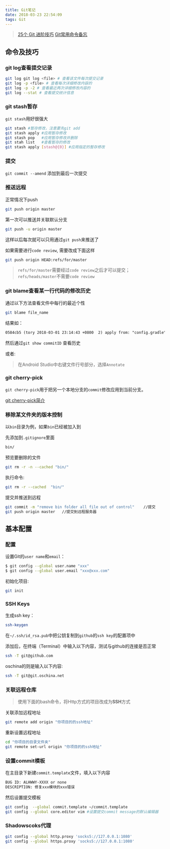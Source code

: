 ```yaml
---
title: Git笔记
date: 2018-03-23 22:54:09
tags: Git
---
```


> [25个 Git 进阶技巧][1]
> [Git常用命令备忘][2]
 
## 命令及技巧

### git log查看提交记录

```bash
git log git log <file> # 查看该文件每次提交记录 
git log -p <file> # 查看每次详细修改内容的
git log -p -2 # 查看最近两次详细修改内容的
git log --stat # 查看提交统计信息
```

### git stash暂存
`git stash`用好很强大

```bash
git stash #暂存修改，注意要先git add
git stash apply #应用暂存修改
git stash pop   #应用暂存修改并删除
git stah list   #查看暂存的修改
git stash apply [stash@{0}] #应用指定的暂存修改
```

### 提交

`git commit --amend` 添加到最后一次提交

### 推送远程

正常情况下push

```bash
git push origin master
```

第一次可以推送并关联默认分支
```bash
git push -u origin master
```
这样以后每次就可以只用通过`git push`来推送了

如果需要进行`code review`, 需要改成下面这样

```bash
git push origin HEAD:refs/for/master
```

> `refs/for/master`需要经过`code review`之后才可以提交；`refs/heads/master`不需要`code review`


### git blame查看某一行代码的修改历史

通过以下方法查看文件中每行的最近个性
```bash
git blame file_name
```

结果如：

```txt
0584cb5 (tory 2018-03-01 23:14:43 +0800  2) apply from: "config.gradle"
```

然后通过`git show commitID` 查看历史

或者:
> 在Android Studio中右键文件行号部分，选择`Annotate`

### git cherry-pick

`git cherry-pick`用于把另一个本地分支的`commit`修改应用到当前分支。

[git cherry-pick简介](http://blog.csdn.net/hudashi/article/details/7669462)


### 移除某文件夹的版本控制
以`bin`目录为例，如果`bin`已经被加入到

先添加到`.gitignore`里面
```bash
bin/
```

预览要删除的文件
```bash
git rm -r -n --cached "bin/"
```

执行命令:
```bash
git rm -r --cached  "bin/"
```

提交并推送到远程

```bash
git commit -m "remove bin folder all file out of control"    //提交
git push origin master   //提交到远程服务器
```

## 基本配置

### 配置

设置Git的`user name`和`email`：

```bash
$ git config --global user.name "xxx"
$ git config --global user.email "xxx@xxx.com"
```

初始化项目:

```bash
git init
```

### SSH Keys

生成ssh key：

```bash
ssh-keygen
```
在`~/.ssh/id_rsa.pub`中把公钥复制到`github`的`ssh key`的配置项中

添加后，在终端（Terminal）中输入以下内容，测试与github的连接是否正常
```bash
ssh -T git@github.com
```
    
oschina的则是输入以下内容:
```bash
ssh -T git@git.oschina.net
```

### 关联远程仓库
> 使用下面的bash命令，将Http方式的项目改成为**SSH**方式

关联添加远程地址
```bash
git remote add origin "你项目的的ssh地址"
```
重新设置远程地址
```bash
cd "你项目的目录文件夹"
git remote set-url origin "你项目的的ssh地址"
```
### 设置commit模板
在主目录下新建`commit.template`文件，填入以下内容

```bash
BUG ID: ALHWWY-XXXX or none
DESCRIPTION: 修复xxx模块的xxx错误
```
然后设置提交模板

```bash
git config  --global commit.template ~/commit.template
git config --global core.editor vim #设置提交commit message的默认编辑器
```

### Shadowscoks代理

```bash
git config --global http.proxy 'socks5://127.0.0.1:1080'
git config --global https.proxy 'socks5://127.0.0.1:1080'
```


  [1]: http://www.imooc.com/article/1089 "25个 Git 进阶技巧"
  [2]: http://www.imooc.com/article/1111 "Git常用命令备忘"
